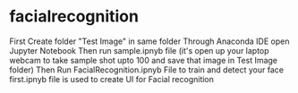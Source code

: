 # facialrecognition
First Create folder "Test Image" in same folder 
Through Anaconda IDE open Jupyter Notebook
Then run sample.ipnyb file (it's open up your laptop webcam to take sample shot upto 100 and save that image in Test Image folder)
Then Run FacialRecognition.ipnyb File  to train and detect your face 
first.ipnyb file is used to create UI for Facial recognition
